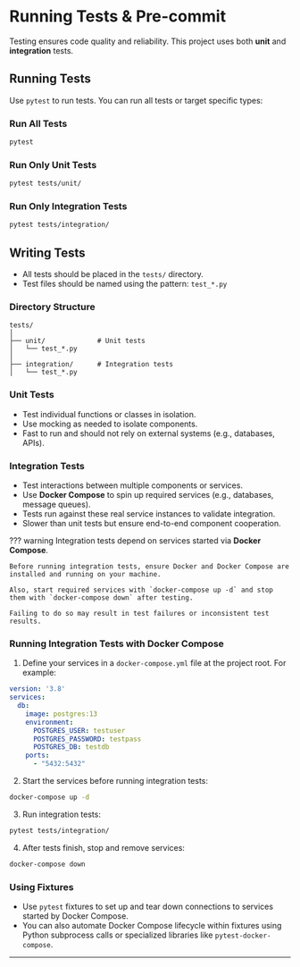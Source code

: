 # Running Tests & Pre-commit

Testing ensures code quality and reliability. This project uses both **unit** and **integration** tests.

## Running Tests

Use `pytest` to run tests. You can run all tests or target specific types:

### Run All Tests

```bash
pytest
```

### Run Only Unit Tests

```bash
pytest tests/unit/
```

### Run Only Integration Tests

```bash
pytest tests/integration/
```

## Writing Tests

* All tests should be placed in the `tests/` directory.
* Test files should be named using the pattern: `test_*.py`

### Directory Structure

```
tests/
│
├── unit/             # Unit tests
│   └── test_*.py
│
├── integration/      # Integration tests
│   └── test_*.py
```

### Unit Tests

* Test individual functions or classes in isolation.
* Use mocking as needed to isolate components.
* Fast to run and should not rely on external systems (e.g., databases, APIs).

### Integration Tests

* Test interactions between multiple components or services.
* Use **Docker Compose** to spin up required services (e.g., databases, message queues).
* Tests run against these real service instances to validate integration.
* Slower than unit tests but ensure end-to-end component cooperation.

??? warning
    Integration tests depend on services started via **Docker Compose**.

    Before running integration tests, ensure Docker and Docker Compose are installed and running on your machine.

    Also, start required services with `docker-compose up -d` and stop them with `docker-compose down` after testing.

    Failing to do so may result in test failures or inconsistent test results.


### Running Integration Tests with Docker Compose

1. Define your services in a `docker-compose.yml` file at the project root. For example:

```yaml
version: '3.8'
services:
  db:
    image: postgres:13
    environment:
      POSTGRES_USER: testuser
      POSTGRES_PASSWORD: testpass
      POSTGRES_DB: testdb
    ports:
      - "5432:5432"
```

2. Start the services before running integration tests:

```bash
docker-compose up -d
```

3. Run integration tests:

```bash
pytest tests/integration/
```

4. After tests finish, stop and remove services:

```bash
docker-compose down
```

### Using Fixtures

* Use `pytest` fixtures to set up and tear down connections to services started by Docker Compose.
* You can also automate Docker Compose lifecycle within fixtures using Python subprocess calls or specialized libraries like `pytest-docker-compose`.

---
